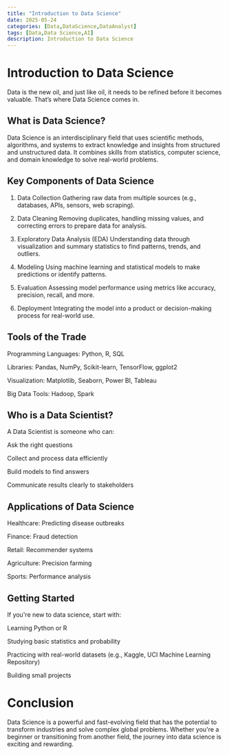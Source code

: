 ```yaml
---
title: "Introduction to Data Science"
date: 2025-05-24
categories: [Data,DataScience,DataAnalyst]
tags: [Data,Data Science,AI]
description: Introduction to Data Science
---
```

# Introduction to Data Science
Data is the new oil, and just like oil, it needs to be refined before it becomes valuable. That’s where Data Science comes in.

## What is Data Science?
Data Science is an interdisciplinary field that uses scientific methods, algorithms, and systems to extract knowledge and insights from structured and unstructured data. It combines skills from statistics, computer science, and domain knowledge to solve real-world problems.

## Key Components of Data Science
1. Data Collection
Gathering raw data from multiple sources (e.g., databases, APIs, sensors, web scraping).

2. Data Cleaning
Removing duplicates, handling missing values, and correcting errors to prepare data for analysis.

3. Exploratory Data Analysis (EDA)
Understanding data through visualization and summary statistics to find patterns, trends, and outliers.

4. Modeling
Using machine learning and statistical models to make predictions or identify patterns.

5. Evaluation
Assessing model performance using metrics like accuracy, precision, recall, and more.

6. Deployment
Integrating the model into a product or decision-making process for real-world use.

## Tools of the Trade
Programming Languages: Python, R, SQL

Libraries: Pandas, NumPy, Scikit-learn, TensorFlow, ggplot2

Visualization: Matplotlib, Seaborn, Power BI, Tableau

Big Data Tools: Hadoop, Spark

## Who is a Data Scientist?
A Data Scientist is someone who can:

Ask the right questions

Collect and process data efficiently

Build models to find answers

Communicate results clearly to stakeholders

## Applications of Data Science
Healthcare: Predicting disease outbreaks

Finance: Fraud detection

Retail: Recommender systems

Agriculture: Precision farming

Sports: Performance analysis

## Getting Started
If you're new to data science, start with:

Learning Python or R

Studying basic statistics and probability

Practicing with real-world datasets (e.g., Kaggle, UCI Machine Learning Repository)

Building small projects

# Conclusion
Data Science is a powerful and fast-evolving field that has the potential to transform industries and solve complex global problems. Whether you're a beginner or transitioning from another field, the journey into data science is exciting and rewarding.
